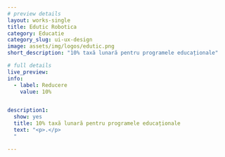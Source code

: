 ```yaml
---
# preview details
layout: works-single
title: Edutic Robotica
category: Educatie
category_slug: ui-ux-design
image: assets/img/logos/edutic.png
short_description: "10% taxă lunară pentru programele educaționale"

# full details
live_preview:
info:
  - label: Reducere
    value: 10%


description1:
  show: yes
  title: 10% taxă lunară pentru programele educaționale
  text: "<p>.</p>
  "

---
```

